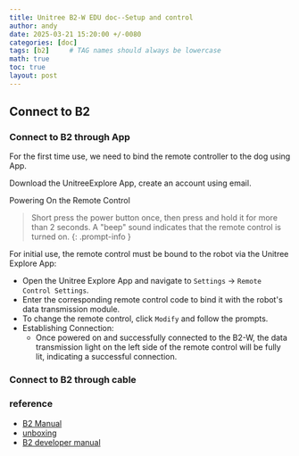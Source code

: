 ```yaml
---
title: Unitree B2-W EDU doc--Setup and control
author: andy
date: 2025-03-21 15:20:00 +/-0080
categories: [doc]
tags: [b2]     # TAG names should always be lowercase
math: true
toc: true
layout: post
---
```




## Connect to B2
### Connect to B2 through App
For the first time use, we need to bind the remote controller to the dog using App.

Download the UnitreeExplore App, create an account using email. 

Powering On the Remote Control
> Short press the power button once, then press and hold it for more than 2 seconds. A "beep" sound indicates that the remote control is turned on.​
{: .prompt-info }

For initial use, the remote control must be bound to the robot via the Unitree Explore App:​
 - Open the Unitree Explore App and navigate to `Settings` -> `Remote Control Settings`.
 - Enter the corresponding remote control code to bind it with the robot's data transmission module.
 - To change the remote control, click `Modify` and follow the prompts.
 - Establishing Connection:
   - Once powered on and successfully connected to the B2-W, the data transmission light on the left side of the remote control will be fully lit, indicating a successful connection.​

### Connect to B2 through cable



### reference
- [B2 Manual](https://fcc.report/FCC-ID/2A5PE-YUSHU006/7742686.pdf)
- [unboxing](https://www.youtube.com/watch?v=Q6Za9WDuT-c)
- [B2 developer manual](https://support.unitree.com/home/en/B2_developer/About%20B2)

